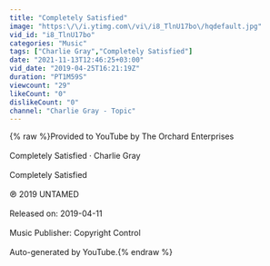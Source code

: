 ```yaml
---
title: "Completely Satisfied"
image: "https:\/\/i.ytimg.com\/vi\/i8_TlnU17bo\/hqdefault.jpg"
vid_id: "i8_TlnU17bo"
categories: "Music"
tags: ["Charlie Gray","Completely Satisfied"]
date: "2021-11-13T12:46:25+03:00"
vid_date: "2019-04-25T16:21:19Z"
duration: "PT1M59S"
viewcount: "29"
likeCount: "0"
dislikeCount: "0"
channel: "Charlie Gray - Topic"
---
```

{% raw %}Provided to YouTube by The Orchard Enterprises<br /><br />Completely Satisfied · Charlie Gray<br /><br />Completely Satisfied<br /><br />℗ 2019 UNTAMED<br /><br />Released on: 2019-04-11<br /><br />Music  Publisher: Copyright Control<br /><br />Auto-generated by YouTube.{% endraw %}
